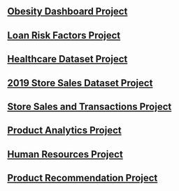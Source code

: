 ## [Obesity Dashboard Project](https://jausmy.github.io/Obesity-Dashboard/)

## [Loan Risk Factors Project](https://jausmy.github.io/Loan-Dashboard/)

## [Healthcare Dataset Project](https://jausmy.github.io/Healthcare/)

## [2019 Store Sales Dataset Project](https://jausmy.github.io/2019-Sales-Dataset/)

## [Store Sales and Transactions Project](https://jausmy.github.io/Store-Analytics/)

## [Product Analytics Project](https://jausmy.github.io/Product-Analytics/)

## [Human Resources Project](https://jausmy.github.io/Work-Location-Influence/)

## [Product Recommendation Project](https://jausmy.github.io/Product-Recommendation-Dashboard/)
